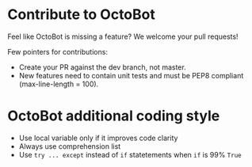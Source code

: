 # Contribute to OctoBot

Feel like OctoBot is missing a feature? We welcome your pull requests! 

Few pointers for contributions:

- Create your PR against the dev branch, not master.
- New features need to contain unit tests and must be PEP8 compliant (max-line-length = 100).
    
# OctoBot additional coding style

- Use local variable only if it improves code clarity
- Always use comprehension list
- Use `try ... except` instead of `if` statetements when `if` is 99% `True`
